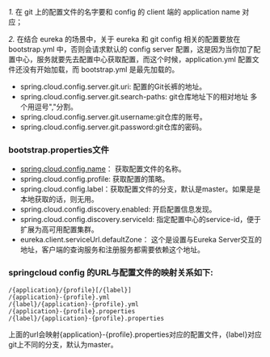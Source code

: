 *1.* 在 git 上的配置文件的名字要和 config 的 client 端的 application name 对应；

*2.* 在结合 eureka 的场景中，关于 eureka 和 git config 相关的配置要放在 bootstrap.yml 中，否则会请求默认的 config server 配置，这是因为当你加了配置中心，服务就要先去配置中心获取配置，而这个时候，application.yml 配置文件还没有开始加载，而 bootstrap.yml 是最先加载的。



- spring.cloud.config.server.git.uri: 配置的Git长裤的地址。
- spring.cloud.config.server.git.search-paths: git仓库地址下的相对地址 多个用逗号","分割。
- spring.cloud.config.server.git.username:git仓库的账号。
- spring.cloud.config.server.git.password:git仓库的密码。

### bootstrap.properties文件

- [spring.cloud.config.name](http://spring.cloud.config.name/)： 获取配置文件的名称。
- spring.cloud.config.profile: 获取配置的策略。
- spring.cloud.config.label：获取配置文件的分支，默认是master。如果是是本地获取的话，则无用。
- spring.cloud.config.discovery.enabled: 开启配置信息发现。
- spring.cloud.config.discovery.serviceId: 指定配置中心的service-id，便于扩展为高可用配置集群。
- eureka.client.serviceUrl.defaultZone： 这个是设置与Eureka Server交互的地址，客户端的查询服务和注册服务都需要依赖这个地址。

### springcloud config 的URL与配置文件的映射关系如下:

```
/{application}/{profile}[/{label}]
/{application}-{profile}.yml
/{label}/{application}-{profile}.yml
/{application}-{profile}.properties
/{label}/{application}-{profile}.properties
```

上面的url会映射{application}-{profile}.properties对应的配置文件，{label}对应git上不同的分支，默认为master。
